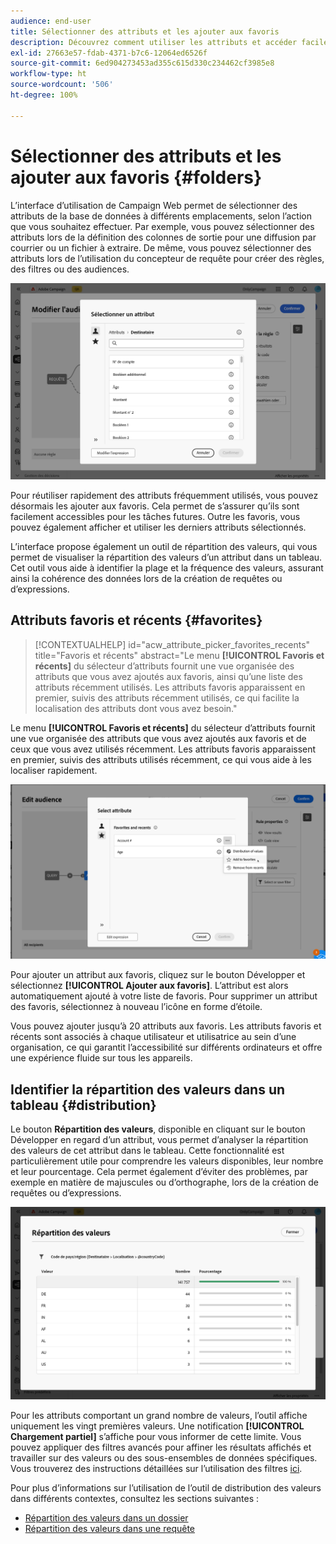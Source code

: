 ```yaml
---
audience: end-user
title: Sélectionner des attributs et les ajouter aux favoris
description: Découvrez comment utiliser les attributs et accéder facilement aux attributs favoris et récemment utilisés.
exl-id: 27663e57-fdab-4371-b7c6-12064ed6526f
source-git-commit: 6ed904273453ad355c615d330c234462cf3985e8
workflow-type: ht
source-wordcount: '506'
ht-degree: 100%

---
```


# Sélectionner des attributs et les ajouter aux favoris {#folders}

L’interface d’utilisation de Campaign Web permet de sélectionner des attributs de la base de données à différents emplacements, selon l’action que vous souhaitez effectuer. Par exemple, vous pouvez sélectionner des attributs lors de la définition des colonnes de sortie pour une diffusion par courrier ou un fichier à extraire. De même, vous pouvez sélectionner des attributs lors de l’utilisation du concepteur de requête pour créer des règles, des filtres ou des audiences.

![Interface Sélectionner des attributs dans la base de données, montrant les options d’attribut.](assets/attributes-list.png)

Pour réutiliser rapidement des attributs fréquemment utilisés, vous pouvez désormais les ajouter aux favoris. Cela permet de s’assurer qu’ils sont facilement accessibles pour les tâches futures. Outre les favoris, vous pouvez également afficher et utiliser les derniers attributs sélectionnés.

L’interface propose également un outil de répartition des valeurs, qui vous permet de visualiser la répartition des valeurs d’un attribut dans un tableau. Cet outil vous aide à identifier la plage et la fréquence des valeurs, assurant ainsi la cohérence des données lors de la création de requêtes ou d’expressions.

## Attributs favoris et récents {#favorites}

>[!CONTEXTUALHELP]
>id="acw_attribute_picker_favorites_recents"
>title="Favoris et récents"
>abstract="Le menu **[!UICONTROL Favoris et récents]** du sélecteur d’attributs fournit une vue organisée des attributs que vous avez ajoutés aux favoris, ainsi qu’une liste des attributs récemment utilisés. Les attributs favoris apparaissent en premier, suivis des attributs récemment utilisés, ce qui facilite la localisation des attributs dont vous avez besoin."

Le menu **[!UICONTROL Favoris et récents]** du sélecteur d’attributs fournit une vue organisée des attributs que vous avez ajoutés aux favoris et de ceux que vous avez utilisés récemment. Les attributs favoris apparaissent en premier, suivis des attributs utilisés récemment, ce qui vous aide à les localiser rapidement.

![Menu Attributs favoris et récents, montrant les attributs favoris et récemment utilisés](assets/attributes-favorite.png)

Pour ajouter un attribut aux favoris, cliquez sur le bouton Développer et sélectionnez **[!UICONTROL Ajouter aux favoris]**. L’attribut est alors automatiquement ajouté à votre liste de favoris. Pour supprimer un attribut des favoris, sélectionnez à nouveau l’icône en forme d’étoile.

Vous pouvez ajouter jusqu’à 20 attributs aux favoris. Les attributs favoris et récents sont associés à chaque utilisateur et utilisatrice au sein d’une organisation, ce qui garantit l’accessibilité sur différents ordinateurs et offre une expérience fluide sur tous les appareils.

## Identifier la répartition des valeurs dans un tableau {#distribution}

Le bouton **Répartition des valeurs**, disponible en cliquant sur le bouton Développer en regard d’un attribut, vous permet d’analyser la répartition des valeurs de cet attribut dans le tableau. Cette fonctionnalité est particulièrement utile pour comprendre les valeurs disponibles, leur nombre et leur pourcentage. Cela permet également d’éviter des problèmes, par exemple en matière de majuscules ou d’orthographe, lors de la création de requêtes ou d’expressions.

![Interface de l’outil Répartition des valeurs, montrant les nombres et les pourcentages des valeurs d’attribut](assets/attributes-distribution-values.png)

Pour les attributs comportant un grand nombre de valeurs, l’outil affiche uniquement les vingt premières valeurs. Une notification **[!UICONTROL Chargement partiel]** s’affiche pour vous informer de cette limite. Vous pouvez appliquer des filtres avancés pour affiner les résultats affichés et travailler sur des valeurs ou des sous-ensembles de données spécifiques. Vous trouverez des instructions détaillées sur l’utilisation des filtres [ici](../get-started/work-with-folders.md#filter-the-values).

Pour plus d’informations sur l’utilisation de l’outil de distribution des valeurs dans différents contextes, consultez les sections suivantes :

* [Répartition des valeurs dans un dossier](../get-started/work-with-folders.md##distribution-values-folder)
* [Répartition des valeurs dans une requête](../query/build-query.md#distribution-values-query)